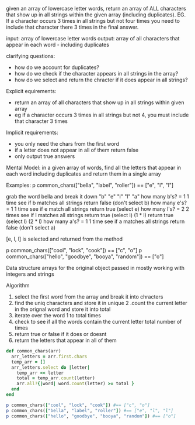 given an array of lowercase letter words, return an array of ALL characters that show up in all strings within the given array (including duplicates). EG. If a character occurs 3 times in all strings but not four times you need to include that character there 3 times in the final answer.

input: array of lowercase letter words
output: array of all characters that appear in each word - including duplicates

clarifying questions:
- how do we account for duplicates?
- how do we check if the character appears in all strings in the array?
- how do we select and return the chracter if it does appear in all strings?    

Explicit equirements:
- return an array of all characters that show up in all strings within given array
- eg if a character occurs 3 times in all strings but not 4, you must include that character 3 times

Implicit requirements:
- you only need the chars from the first word
- if a letter does not appear in all of them return false
- only output true answers

Mental Model:
in a given array of words, find all the letters that appear in each word including duplicates and return them in a single array

Examples:
p common_chars(["bella", "label", "roller"]) == ["e", "l", "l"]

grab the word bella and break it down "b" "e" "l" "l" "a"
how many b's? = 1
1 time see if b matches all strings
return false (don't select b)
how many e's? = 1
1 time see if e match all strings
return true (select e)
how many l's? = 2
2 times see if l matches all strings
return true (select l) (1 * l)
return true (select l) (2 * l)
how many a's? = 1
1 time see if a matches all strings
return false (don't select a)

[e, l, l] is selected and returned from the method

p common_chars(["cool", "lock", "cook"]) == ["c", "o"]
p common_chars(["hello", "goodbye", "booya", "random"]) == ["o"]

Data structure
arrays for the original object passed in
mostly working with integers and strings


Algorithm
1. select the first word from the array and break it into chracters
2. find the uniq characters and store it in unique 
2 .count the current letter in the orignal word and store it into total
3. iterate over the word 1 to total times
4. check to see if all the words contain the current letter total number of times
5. return true or false if it does or doesnt
6. return the letters that appear in all of them

```ruby
def common_chars(arr)
  arr_letters = arr.first.chars
  temp_arr = []
  arr_letters.select do |letter|
    temp_arr << letter
    total = temp_arr.count(letter)
    arr.all?{|word| word.count(letter) >= total }
  end
end      

p common_chars(["cool", "lock", "cook"]) #== ["c", "o"]
p common_chars(["bella", "label", "roller"]) #== ["e", "l", "l"]
p common_chars(["hello", "goodbye", "booya", "random"]) #== ["o"]
```